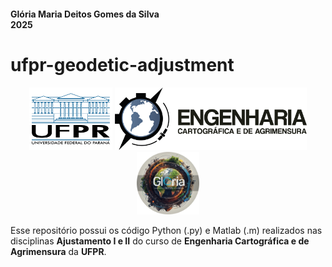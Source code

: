 #### Glória Maria Deitos Gomes da Silva <br> 2025

# ufpr-geodetic-adjustment

<p align="center">
  <img src="https://github.com/gloriadeitos/gloriadeitos/blob/main/img/ufpr.png" alt="ufpr" height="100">
  <img src="https://github.com/gloriadeitos/gloriadeitos/blob/main/img/eng-carto-2.png" alt="eng-carto-2" height="100">
  <img src="https://github.com/gloriadeitos/gloriadeitos/blob/main/img/gloriadeitos-logo.png" alt="gloriadeitos-logo" height="100">
</p>


Esse repositório possui os código Python (.py) e Matlab (.m) realizados nas disciplinas **Ajustamento I e II** do curso de **Engenharia Cartográfica e de Agrimensura** da **UFPR**.
